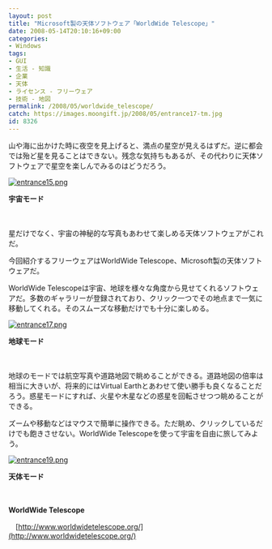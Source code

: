 ```yaml
---
layout: post
title: "Microsoft製の天体ソフトウェア「WorldWide Telescope」"
date: 2008-05-14T20:10:16+09:00
categories:
- Windows
tags: 
- GUI
- 生活 - 知識
- 企業
- 天体
- ライセンス - フリーウェア
- 技術 - 地図
permalink: /2008/05/worldwide_telescope/
catch: https://images.moongift.jp/2008/05/entrance17-tm.jpg
id: 8326
---
```

山や海に出かけた時に夜空を見上げると、満点の星空が見えるはずだ。逆に都会では殆ど星を見ることはできない。残念な気持ちもあるが、その代わりに天体ソフトウェアで星空を楽しんでみるのはどうだろう。

  

[![entrance15.png](https://images.moongift.jp/2008/05/entrance15-tm.jpg)](https://images.moongift.jp/2008/05/entrance15.jpg)

  

**宇宙モード**

  

　

  

星だけでなく、宇宙の神秘的な写真もあわせて楽しめる天体ソフトウェアがこれだ。

  

今回紹介するフリーウェアはWorldWide Telescope、Microsoft製の天体ソフトウェアだ。

  
  
<!--more-->  

WorldWide Telescopeは宇宙、地球を様々な角度から見せてくれるソフトウェアだ。多数のギャラリーが登録されており、クリック一つでその地点まで一気に移動してくれる。そのスムーズな移動だけでも十分に楽しめる。

  

[![entrance17.png](https://images.moongift.jp/2008/05/entrance17-tm.jpg)](https://images.moongift.jp/2008/05/entrance17.jpg)  
  
**地球モード**

  

　

  

地球のモードでは航空写真や道路地図で眺めることができる。道路地図の倍率は相当に大きいが、将来的にはVirtual Earthとあわせて使い勝手も良くなることだろう。惑星モードにすれば、火星や木星などの惑星を回転させつつ眺めることができる。

  

ズームや移動などはマウスで簡単に操作できる。ただ眺め、クリックしているだけでも飽きさせない。WorldWide Telescopeを使って宇宙を自由に旅してみよう。

  

[![entrance19.png](https://images.moongift.jp/2008/05/entrance19-tm.jpg)](https://images.moongift.jp/2008/05/entrance19.jpg)  
  
**天体モード**

  

　

  

**WorldWide Telescope**  
  
　[http://www.worldwidetelescope.org/](http://www.worldwidetelescope.org/)

  

